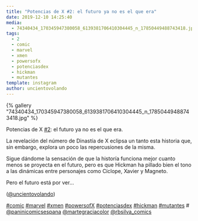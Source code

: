 ```yaml
---
title: "Potencias de X #2: el futuro ya no es el que era"
date: 2019-12-10 14:25:40
media: 
  - 74340434_170345947380058_6139381706410304445_n_17850449488743418.jpg
tags: 
  - 2
  - comic
  - marvel
  - xmen
  - powersofx
  - potenciasdex
  - hickman
  - mutantes
template: instagram
author: uncientovolando
---
```


{% gallery "74340434_170345947380058_6139381706410304445_n_17850449488743418.jpg" %}

Potencias de X [#2](/tags/2): el futuro ya no es el que era.

La revelación del número de Dinastía de X eclipsa un tanto esta historia que, sin embargo, explora un poco las repercusiones de la misma.

Sigue dándome la sensación de que la historía funciona mejor cuanto menos se proyecta en el futuro, pero es que Hickman ha pillado bien el tono a las dinámicas entre personajes como Cíclope, Xavier y Magneto.

Pero el futuro está por ver...

([@uncientovolando](https://instagram.com/uncientovolando))

[#comic](/tags/comic) [#marvel](/tags/marvel) [#xmen](/tags/xmen) [#powersofX](/tags/powersofx) [#potenciasdex](/tags/potenciasdex) [#hickman](/tags/hickman) [#mutantes](/tags/mutantes) # [@paninicomicsespana](https://instagram.com/paninicomicsespana) [@martegraciacolor](https://instagram.com/martegraciacolor) [@rbsilva_comics](https://instagram.com/rbsilva_comics)
